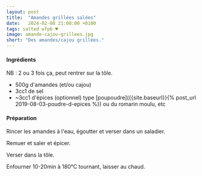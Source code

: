 ```yaml
---
layout: post
title:  "Amandes grillées salées"
date:   2024-02-08 21:00:00 +0100
tags: salted wfpb ♥
image: amande-cajou-grillees.jpg
short: "Des amandes/cajou grillées."
---
```


#### Ingrédients

NB : 2 ou 3 fois ça, peut rentrer sur la tôle.

- 500g d'amandes (et/ou cajou)
- 3cc1 de sel
- ~3cc1 d'épices (optionnel) type [poupoudre]({{site.baseurl}}{% post_url 2019-08-03-poudre-d-epices %}) ou du romarin moulu, etc


#### Préparation

Rincer les amandes à l'eau, égoutter et verser dans un saladier.

Remuer et saler et épicer.

Verser dans la tôle.

Enfourner 10-20min à 180°C tournant, laisser au chaud.

